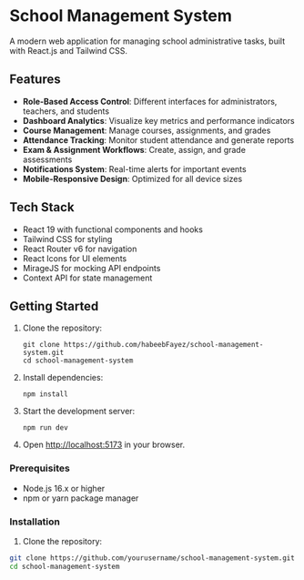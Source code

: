 # School Management System

A modern web application for managing school administrative tasks, built with React.js and Tailwind CSS.

## Features

- **Role-Based Access Control**: Different interfaces for administrators, teachers, and students
- **Dashboard Analytics**: Visualize key metrics and performance indicators
- **Course Management**: Manage courses, assignments, and grades
- **Attendance Tracking**: Monitor student attendance and generate reports
- **Exam & Assignment Workflows**: Create, assign, and grade assessments
- **Notifications System**: Real-time alerts for important events
- **Mobile-Responsive Design**: Optimized for all device sizes

## Tech Stack

- React 19 with functional components and hooks
- Tailwind CSS for styling
- React Router v6 for navigation
- React Icons for UI elements
- MirageJS for mocking API endpoints
- Context API for state management

## Getting Started

1. Clone the repository:
   ```
   git clone https://github.com/habeebFayez/school-management-system.git
   cd school-management-system
   ```

2. Install dependencies:
   ```
   npm install
   ```

3. Start the development server:
   ```
   npm run dev
   ```

4. Open [http://localhost:5173](http://localhost:5173) in your browser.

### Prerequisites

- Node.js 16.x or higher
- npm or yarn package manager

### Installation

1. Clone the repository:
```bash
git clone https://github.com/yourusername/school-management-system.git
cd school-management-system
